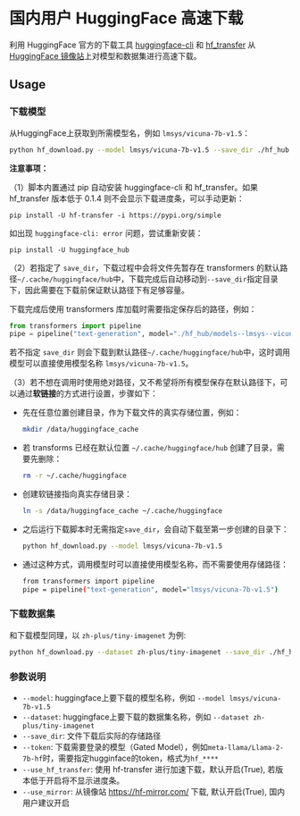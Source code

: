 # 国内用户 HuggingFace 高速下载

利用 HuggingFace 官方的下载工具 [huggingface-cli](https://huggingface.co/docs/huggingface_hub/guides/download#download-from-the-cli) 和 [hf_transfer](https://github.com/huggingface/hf_transfer) 从 [HuggingFace 镜像站](https://hf-mirror.com/)上对模型和数据集进行高速下载。

## Usage

### 下载模型

从HuggingFace上获取到所需模型名，例如 `lmsys/vicuna-7b-v1.5`：

```bash
python hf_download.py --model lmsys/vicuna-7b-v1.5 --save_dir ./hf_hub
```
**注意事项：**

（1）脚本内置通过 pip 自动安装 huggingface-cli 和 hf_transfer。如果 hf_transfer 版本低于 0.1.4 则不会显示下载进度条，可以手动更新：
```
pip install -U hf-transfer -i https://pypi.org/simple
```
如出现 `huggingface-cli: error` 问题，尝试重新安装：
```
pip install -U huggingface_hub
```

（2）若指定了 `save_dir`，下载过程中会将文件先暂存在 transformers 的默认路径`~/.cache/huggingface/hub`中，下载完成后自动移动到`--save_dir`指定目录下，因此需要在下载前保证默认路径下有足够容量。 

下载完成后使用 transformers 库加载时需要指定保存后的路径，例如：
```python
from transformers import pipeline
pipe = pipeline("text-generation", model="./hf_hub/models--lmsys--vicuna-7b-v1.5")
```
若不指定 `save_dir` 则会下载到默认路径`~/.cache/huggingface/hub`中，这时调用模型可以直接使用模型名称 `lmsys/vicuna-7b-v1.5`。

（3）若不想在调用时使用绝对路径，又不希望将所有模型保存在默认路径下，可以通过**软链接**的方式进行设置，步骤如下：
- 先在任意位置创建目录，作为下载文件的真实存储位置，例如：
    ```bash
    mkdir /data/huggingface_cache
    ```
- 若 transforms 已经在默认位置 `~/.cache/huggingface/hub` 创建了目录，需要先删除：
    ```bash
    rm -r ~/.cache/huggingface
    ```
- 创建软链接指向真实存储目录：
    ```bash
    ln -s /data/huggingface_cache ~/.cache/huggingface
    ``` 
- 之后运行下载脚本时无需指定`save_dir`，会自动下载至第一步创建的目录下：
    ```bash
    python hf_download.py --model lmsys/vicuna-7b-v1.5
    ```
- 通过这种方式，调用模型时可以直接使用模型名称，而不需要使用存储路径：
    ```bash
    from transformers import pipeline
    pipe = pipeline("text-generation", model="lmsys/vicuna-7b-v1.5")
    ```

### 下载数据集

和下载模型同理，以 `zh-plus/tiny-imagenet` 为例:
```bash
python hf_download.py --dataset zh-plus/tiny-imagenet --save_dir ./hf_hub
```

### 参数说明
 -  `--model`: huggingface上要下载的模型名称，例如 `--model lmsys/vicuna-7b-v1.5`
 - `--dataset`: huggingface上要下载的数据集名称，例如 `--dataset zh-plus/tiny-imagenet`
 - `--save_dir`: 文件下载后实际的存储路径
 - `--token`: 下载需要登录的模型（Gated Model），例如`meta-llama/Llama-2-7b-hf`时，需要指定hugginface的token，格式为`hf_****`
 - `--use_hf_transfer`: 使用 hf-transfer 进行加速下载，默认开启(True), 若版本低于开启将不显示进度条。
 - `--use_mirror`: 从镜像站 https://hf-mirror.com/ 下载, 默认开启(True), 国内用户建议开启


